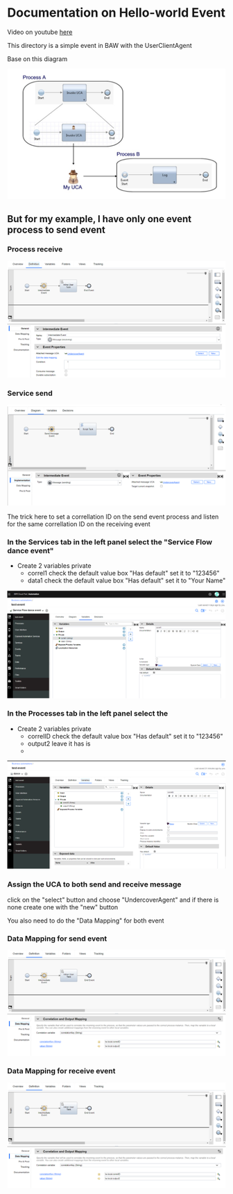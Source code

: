 
# Documentation on Hello-world Event 

Video on youtube
[here](https://www.youtube.com/watch?v=82vjt4DT0bI)

This directory is a simple event in BAW with the UserClientAgent

Base on this diagram

![cp4ba-hello-world](../images/userclientagent.PNG)

## But for my example, I have only one event process to send event

### Process receive
![cp4ba-hello-world](../images/process-receive.PNG)

### Service send
![cp4ba-hello-world](../images/service-send-uca.PNG)

The trick here to set a correllation ID on the send event process and listen for the same correllation ID on the receiving event

### In the Services tab in the left panel select the "Service Flow dance event"

 + Create 2 variables private
    - correl1   check the default value box "Has default" set it to "123456"
    - data1     check the default value box "Has default" set it to "Your Name"

![cp4ba-hello-world](../images/event-send-variable.PNG)

### In the Processes tab in the left panel select the 
 + Create 2 variables private
    - correlID  check the default value box "Has default" set it to "123456"
    - output2   leave it has is
    - 
![cp4ba-hello-world](../images/event-receive-variable.PNG)

### Assign the UCA to both send and receive message
click on the "select" button and choose "UndercoverAgent" and if there is none create one with the "new" button

You also need to do the "Data Mapping" for both event
### Data Mapping for send event
![cp4ba-hello-world](../images/event-receive-datamapping.PNG)

### Data Mapping for receive event
![cp4ba-hello-world](../images/event-receive-datamapping.PNG)
